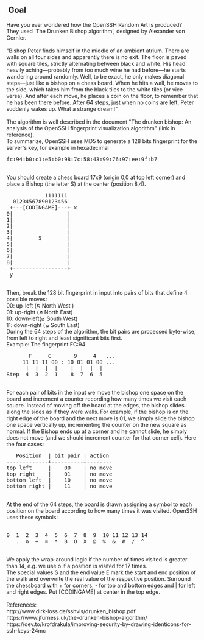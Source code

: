 <div class="statement-section statement-goal">
   <h2><span class="icon icon-goal">&nbsp;</span><span>Goal </span></h2>
   <span class="question-statement">Have you ever wondered how the OpenSSH Random Art is produced?<br>They used 'The Drunken Bishop algorithm', designed by Alexander von Gernler.<br><br>"Bishop Peter finds himself in the middle of an ambient atrium. There are walls on all four sides and apparently there is no exit. The floor is paved with square tiles, strictly alternating between black and white. His head heavily aching—probably from too much wine he had before—he starts wandering around randomly. Well, to be exact, he only makes diagonal steps—just like a bishop on a chess board. When he hits a wall, he moves to the side, which takes him from the black tiles to the white tiles (or vice versa). And after each move, he places a coin on the floor, to remember that he has been there before. After 64 steps, just when no coins are left, Peter suddenly wakes up. What a strange dream!"<br><br>The algorithm is well described in the document "The drunken bishop: An analysis of the OpenSSH fingerprint visualization algorithm" (link in reference).<br>To summarize, OpenSSH uses MD5 to generate a 128 bits fingerprint for the server's key, for example in hexadecimal <pre style="font-family: monospace">fc:94:b0:c1:e5:b0:98:7c:58:43:99:76:97:ee:9f:b7</pre><br>You should create a chess board 17x9 (origin 0,0 at top left corner) and place a Bishop (the letter <const>S</const>) at the center (position 8,4).<br><pre style="font-family: monospace">            1111111<br>  01234567890123456<br> +---[CODINGAME]---+ x<br>0|                 |<br>1|                 |<br>2|                 |<br>3|                 |<br>4|        S        |<br>5|                 |<br>6|                 |<br>7|                 |<br>8|                 |<br> +-----------------+<br> y</pre><br>Then, break the 128 bit fingerprint in input into pairs of bits that define 4 possible moves:<br>00: up-left (↖ North West )<br>01: up-right (↗ North East)<br>10: down-left(↙ South West)<br>11: down-right (↘ South East)<br>During the 64 steps of the algorithm, the bit pairs are processed byte-wise, from left to right and least significant bits first.<br>Example: The fingerprint <const>FC:94</const><br><pre style="font-family: monospace">       F     C       9     4   ...<br>     11 11 11 00 : 10 01 01 00 ...<br>      |  |  |  |    |  |  |  |<br>Step  4  3  2  1    8  7  6  5</pre><br>For each pair of bits in the input we move the bishop one space on the board and increment a counter recording how many times we visit each square. Instead of moving off the board at the edges, the bishop slides along the sides as if they were walls. For example, if the bishop is on the right edge of the board and the next move is 01, we simply slide the bishop one space vertically up, incrementing the counter on the new square as normal. If the Bishop ends up at a corner and he cannot slide, he simply does not move (and we should increment counter for that corner cell). Here the four cases:<br><pre style="font-family: monospace">   Position  | bit pair | action<br>-------------+----------+--------<br>top left     |    00    | no move<br>top right    |    01    | no move<br>bottom left  |    10    | no move<br>bottom right |    11    | no move</pre><br>At the end of the 64 steps, the board is drawn assigning a symbol to each position on the board according to how many times it was visited. OpenSSH uses these symbols:<br><br><pre style="font-family: monospace">0  1  2  3  4  5  6  7  8  9  10 11 12 13 14<br>   .  o  +  =  *  B  O  X  @  %  &amp;  #  /  ^</pre><br>We apply the wrap-around logic if the number of times visited is greater than 14, e.g. we use <const>o</const> if a position is visited for 17 times.<br>The special values <const>S</const> and the end value <const>E</const> mark the start and end position of the walk and overwrite the real value of the respective position. Surround the chessboard with <const>+</const> for corners, <const>-</const> for top and bottom edges and <const>|</const> for left and right edges. Put <const>[CODINGAME]</const> at center in the top edge.<br><br>References:<br>http://www.dirk-loss.de/sshvis/drunken_bishop.pdf<br>https://www.jfurness.uk/the-drunken-bishop-algorithm/<br>https://dev.to/krofdrakula/improving-security-by-drawing-identicons-for-ssh-keys-24mc</span>
</div>